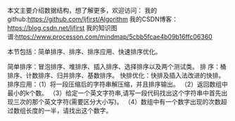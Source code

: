 本文主要介绍数据结构，想了解更多，欢迎访问：
我的github:https://github.com/ljfirst/Algorithm
我的CSDN博客：https://blog.csdn.net/ljfirst 
我的知识图谱:https://www.processon.com/mindmap/5cbb5fcae4b09b16ffc06360

本节包括：简单排序、排序、排序应用、快速排序优化。

简单排序：冒泡排序、堆排序、插入排序、选择排序以及两个测试类。
排    序：桶排序、计数排序、归并排序、基数排序。
快排优化：快排及插入法改进的快排。
排序应用：（1）将一段压缩后的字符串解压缩，并且排序输出。
         （2）返回数组中最小的k个数。
         （3）给定一个英文字符串,请写一段代码找出这个字符串中首先出现三次的那个英文字符(需要区分大小写)。
         （4）数组中有一个数字出现的次数超过数组长度的一半，请找出这个数字。
